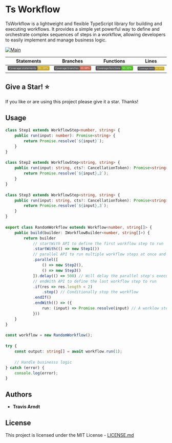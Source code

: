 # Ts Workflow 

TsWorkflow is a lightweight and flexible TypeScript library for building and executing workflows. It provides a simple yet powerful way to define and orchestrate complex sequences of steps in a workflow, allowing developers to easily implement and manage business logic.

[![Main](https://github.com/Tmarndt1/TsWorkflow/actions/workflows/main.yml/badge.svg?branch=main)](https://github.com/Tmarndt1/TsWorkflow/actions/workflows/main.yml)

| Statements | Branches | Functions | Lines |
| -----------|----------|-----------|-------|
| ![Statements](./coverage/badge-statements.svg) | ![Branches](./coverage/badge-branches.svg) | ![Functions](./coverage/badge-functions.svg) | ![Lines](./coverage/badge-lines.svg)

## Give a Star! :star:

If you like or are using this project please give it a star. Thanks!

## Usage
```typescript
class Step1 extends WorkflowStep<number, string> {
    public run(input: number): Promise<string> {
        return Promise.resolve(`${input}`);
    }
}

class Step2 extends WorkflowStep<string, string> {
    public run(input: string, cts?: CancellationToken): Promise<string> {
        return Promise.resolve(`${input},2`);
    }
}

class Step3 extends WorkflowStep<string, string> {
    public run(input: string, cts?: CancellationToken): Promise<string> {
        return Promise.resolve(`${input},3`);
    }
}

export class RandomWorkflow extends Workflow<number, string[]> {
    public build(builder: IWorkflowBuilder<number, string[]>) {
        return builder
            // startWith API to define the first workflow step to run
            .startWith(() => new Step1())
            // parallel API to run multiple workflow steps at once and returns an array of results
            .parallel([
                () => new Step2(),
                () => new Step3()
            ]).delay(() => 500) // Will delay the parallel step's execution 500 milliseconds
            // endWith API to define the last workflow step to run
            .if(res => res.length < 2)
                .stop() // Conditionally stop the workflow
            .endIf()
            .endWith(() => ({
                run: (input) => Promise.resolve(input) // A worklow step can either be a class or an object that has a run method
            }))
    }
}

const workflow = new RandomWorkflow();

try {
    const output: string[] = await workflow.run(1);

    // Handle businesss logic
} catch (error) {
    console.log(error);
}

```

## Authors

* **Travis Arndt**


## License

This project is licensed under the MIT License - [LICENSE.md](LICENSE)

